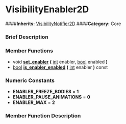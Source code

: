 #  VisibilityEnabler2D  
####**Inherits:** [VisibilityNotifier2D](class_visibilitynotifier2d)
####**Category:** Core

###  Brief Description  


###  Member Functions 
  * void  **[set&#95;enabler](#set_enabler)**  **(** [int](class_int) enabler, [bool](class_bool) enabled  **)**
  * [bool](class_bool)  **[is&#95;enabler&#95;enabled](#is_enabler_enabled)**  **(** [int](class_int) enabler  **)** const

###  Numeric Constants  
  * **ENABLER_FREEZE_BODIES** = **1**
  * **ENABLER_PAUSE_ANIMATIONS** = **0**
  * **ENABLER_MAX** = **2**

###  Member Function Description  
